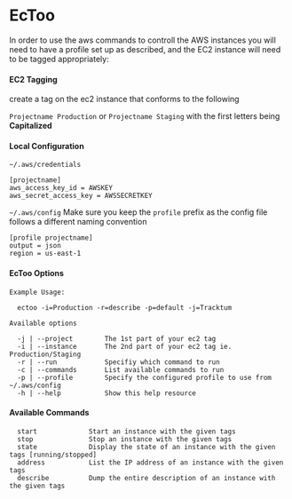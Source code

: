 # EcToo

In order to use the aws commands to controll the AWS instances you will need to have a profile set up as described, and the EC2 instance will need to be tagged appropriately:

#### EC2 Tagging
create a tag on the ec2 instance that conforms to the following

`Projectname Production`
or
`Projectname Staging`
with the first letters being **Capitalized**

#### Local Configuration
`~/.aws/credentials`

```
[projectname]
aws_access_key_id = AWSKEY
aws_secret_access_key = AWSSECRETKEY
```

`~/.aws/config`
Make sure you keep the `profile` prefix as the config file follows a different naming convention
```
[profile projectname]
output = json
region = us-east-1
```

#### EcToo Options
```
Example Usage:

  ectoo -i=Production -r=describe -p=default -j=Tracktum

Available options

  -j | --project        The 1st part of your ec2 tag
  -i | --instance       The 2nd part of your ec2 tag ie. Production/Staging
  -r | --run            Specifiy which command to run
  -c | --commands       List available commands to run
  -p | --profile        Specify the configured profile to use from ~/.aws/config
  -h | --help           Show this help resource
```

#### Available Commands
```
  start             Start an instance with the given tags
  stop              Stop an instance with the given tags
  state             Display the state of an instance with the given tags [running/stopped]
  address           List the IP address of an instance with the given tags
  describe          Dump the entire description of an instance with the given tags
```